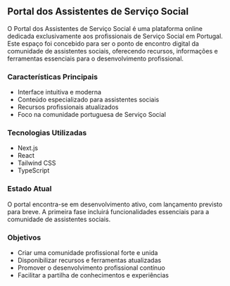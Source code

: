 ## Portal dos Assistentes de Serviço Social

O Portal dos Assistentes de Serviço Social é uma plataforma online dedicada exclusivamente aos profissionais de Serviço Social em Portugal. Este espaço foi concebido para ser o ponto de encontro digital da comunidade de assistentes sociais, oferecendo recursos, informações e ferramentas essenciais para o desenvolvimento profissional.

### Características Principais

- Interface intuitiva e moderna
- Conteúdo especializado para assistentes sociais
- Recursos profissionais atualizados
- Foco na comunidade portuguesa de Serviço Social

### Tecnologias Utilizadas

- Next.js
- React
- Tailwind CSS
- TypeScript

### Estado Atual

O portal encontra-se em desenvolvimento ativo, com lançamento previsto para breve. A primeira fase incluirá funcionalidades essenciais para a comunidade de assistentes sociais.

### Objetivos

- Criar uma comunidade profissional forte e unida
- Disponibilizar recursos e ferramentas atualizadas
- Promover o desenvolvimento profissional contínuo
- Facilitar a partilha de conhecimentos e experiências
